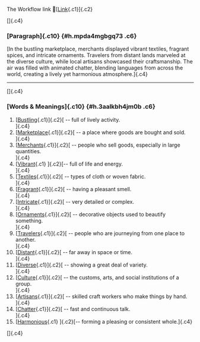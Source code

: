 The Workflow link
👏[[Link](https://www.google.com/url?q=http://www.google.com&sa=D&source=editors&ust=1755938298936332&usg=AOvVaw3S_PrB0nRysKIbRaUI0I6d){.c1}]{.c2}

[]{.c4}

### [Paragraph]{.c10} {#h.mpda4mgbgq73 .c6}

[In the bustling marketplace, merchants displayed vibrant textiles,
fragrant spices, and intricate ornaments. Travelers from distant lands
marveled at the diverse culture, while local artisans showcased their
craftsmanship. The air was filled with animated chatter, blending
languages from across the world, creating a lively yet harmonious
atmosphere.]{.c4}

------------------------------------------------------------------------

[]{.c4}

### [Words & Meanings]{.c10} {#h.3aalkbh4jm0b .c6}

1.  [[Bustling](https://www.google.com/url?q=http://www.google.com&sa=D&source=editors&ust=1755938298937313&usg=AOvVaw18VCxBj0G8axdculSJsjBI){.c1}]{.c2}[ --
    full of lively activity.\
    ]{.c4}
2.  [[Marketplace](https://www.google.com/url?q=http://www.google.com&sa=D&source=editors&ust=1755938298937492&usg=AOvVaw1EJiVx1i-A5TN0j_Rymf2y){.c1}]{.c2}[ --
    a place where goods are bought and sold.\
    ]{.c4}
3.  [[Merchants](https://www.google.com/url?q=http://www.google.com&sa=D&source=editors&ust=1755938298937657&usg=AOvVaw3jumIGXQLLhkRSndn5XX_0){.c1}]{.c2}[ --
    people who sell goods, especially in large quantities.\
    ]{.c4}
4.  [[Vibrant](https://www.google.com/url?q=http://www.google.com&sa=D&source=editors&ust=1755938298937821&usg=AOvVaw3y2bQuW5CJafxSmIsDbIct){.c1}
    ]{.c2}[-- full of life and energy.\
    ]{.c4}
5.  [[Textiles](https://www.google.com/url?q=http://www.google.com&sa=D&source=editors&ust=1755938298937946&usg=AOvVaw0Hb-JM5KRgS-ZSfieSF1IS){.c1}]{.c2}[ --
    types of cloth or woven fabric.\
    ]{.c4}
6.  [[Fragrant](https://www.google.com/url?q=http://www.google.com&sa=D&source=editors&ust=1755938298938095&usg=AOvVaw1GkeppqokDC5mwPn5Bv3pJ){.c1}]{.c2}[ --
    having a pleasant smell.\
    ]{.c4}
7.  [[Intricate](https://www.google.com/url?q=http://www.google.com&sa=D&source=editors&ust=1755938298938226&usg=AOvVaw38Q5gkLpsn9dO-XKLXTxGL){.c1}]{.c2}[ --
    very detailed or complex.\
    ]{.c4}
8.  [[Ornaments](https://www.google.com/url?q=http://www.google.com&sa=D&source=editors&ust=1755938298938364&usg=AOvVaw1ixNgX8ESkthaPxc-f0BE7){.c1}]{.c2}[ --
    decorative objects used to beautify something.\
    ]{.c4}
9.  [[Travelers](https://www.google.com/url?q=http://www.google.com&sa=D&source=editors&ust=1755938298938548&usg=AOvVaw0-ijvl3ehnqvsdiLsO_ohl){.c1}]{.c2}[ --
    people who are journeying from one place to another.\
    ]{.c4}
10. [[Distant](https://www.google.com/url?q=http://www.google.com&sa=D&source=editors&ust=1755938298938737&usg=AOvVaw2af_ixxfy_EJM_Kk4vhhjc){.c1}]{.c2}[ --
    far away in space or time.\
    ]{.c4}
11. [[Diverse](https://www.google.com/url?q=http://www.google.com&sa=D&source=editors&ust=1755938298938909&usg=AOvVaw2sGMDndbKbnAsVIqw1wa1y){.c1}]{.c2}[ --
    showing a great deal of variety.\
    ]{.c4}
12. [[Culture](https://www.google.com/url?q=http://www.google.com&sa=D&source=editors&ust=1755938298939090&usg=AOvVaw06oxacfz2Cn2180gsbwhpO){.c1}]{.c2}[ --
    the customs, arts, and social institutions of a group.\
    ]{.c4}
13. [[Artisans](https://www.google.com/url?q=http://www.google.com&sa=D&source=editors&ust=1755938298939278&usg=AOvVaw0zwWnblJDCT4U8HMncTZ0m){.c1}]{.c2}[ --
    skilled craft workers who make things by hand.\
    ]{.c4}
14. [[Chatter](https://www.google.com/url?q=http://www.google.com&sa=D&source=editors&ust=1755938298939457&usg=AOvVaw0AI7RxhqP9lCdP5ghT-slY){.c1}]{.c2}[ --
    fast and continuous talk.\
    ]{.c4}
15. [[Harmonious](https://www.google.com/url?q=http://www.google.com&sa=D&source=editors&ust=1755938298939599&usg=AOvVaw3OPT6RKARqziPbFgRdGHd-){.c1}
    ]{.c2}[-- forming a pleasing or consistent whole.]{.c4}

[]{.c4}
